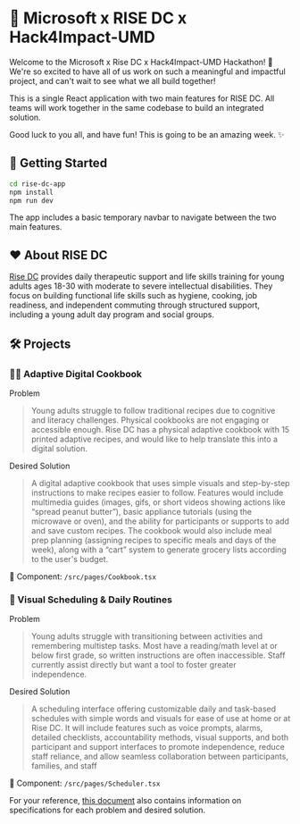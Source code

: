 # 🚀 Microsoft x RISE DC x Hack4Impact-UMD
Welcome to the Microsoft x Rise DC x Hack4Impact-UMD Hackathon! 🎉 We're so excited to have all of us work on such a meaningful and impactful project, and can't wait to see what we all build together!

This is a single React application with two main features for RISE DC. All teams will work together in the same codebase to build an integrated solution.

Good luck to you all, and have fun! This is going to be an amazing week. ✨

## 🚀 Getting Started

```bash
cd rise-dc-app
npm install
npm run dev
```

The app includes a basic temporary navbar to navigate between the two main features.

## ❤️ About RISE DC

[Rise DC](https://www.risewithusdc.com/) provides daily therapeutic support and life skills training for young adults ages 18-30 with moderate to severe intellectual disabilities. They focus on building functional life skills such as hygiene, cooking, job readiness, and independent commuting through structured support, including a young adult day program and social groups.

## 🛠️ Projects

### 🧑‍🍳 Adaptive Digital Cookbook
Problem

> Young adults struggle to follow traditional recipes due to cognitive and literacy challenges. Physical cookbooks are not engaging or accessible enough. Rise DC has a physical adaptive cookbook with 15 printed adaptive recipes, and would like to help translate this into a digital solution.

Desired Solution

> A digital adaptive cookbook that uses simple visuals and step-by-step instructions to make recipes easier to follow. Features would include multimedia guides (images, gifs, or short videos showing actions like “spread peanut butter”), basic appliance tutorials (using the microwave or oven), and the ability for participants or supports to add and save custom recipes. The cookbook would also include meal prep planning (assigning recipes to specific meals and days of the week), along with a “cart” system to generate grocery lists according to the user's budget.

📍 Component: `/src/pages/Cookbook.tsx`


### 📆 Visual Scheduling & Daily Routines

Problem

 > Young adults struggle with transitioning between activities and remembering multistep tasks. Most have a reading/math level at or below first grade, so written instructions are often inaccessible. Staff currently assist directly but want a tool to foster greater independence.

Desired Solution

> A scheduling interface offering customizable daily and task-based schedules with simple words and visuals for ease of use at home or at Rise DC. It will include features such as voice prompts, alarms, detailed checklists, accountability methods, visual supports, and both participant and support interfaces to promote independence, reduce staff reliance, and allow seamless collaboration between participants, families, and staff

📍 Component: `/src/pages/Scheduler.tsx` 

For your reference, [this document](https://docs.google.com/document/d/1QoyHmOhcS8u4RWKbkYsZFRUyoqzl7UF9Ki5QRweSVQ0/edit?tab=t.0) also contains information on specifications for each problem and desired solution.

